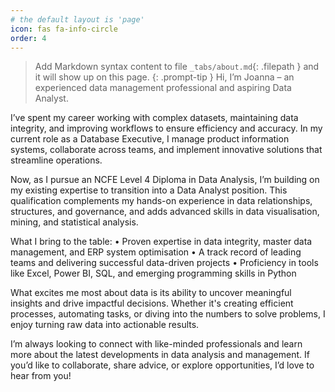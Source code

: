 ```yaml
---
# the default layout is 'page'
icon: fas fa-info-circle
order: 4
---
```


> Add Markdown syntax content to file `_tabs/about.md`{: .filepath } and it will show up on this page.
{: .prompt-tip }
Hi, I’m Joanna – an experienced data management professional and aspiring Data Analyst.

I’ve spent my career working with complex datasets, maintaining data integrity, and improving workflows to ensure efficiency and accuracy. In my current role as a Database Executive, I manage product information systems, collaborate across teams, and implement innovative solutions that streamline operations.

Now, as I pursue an NCFE Level 4 Diploma in Data Analysis, I’m building on my existing expertise to transition into a Data Analyst position. This qualification complements my hands-on experience in data relationships, structures, and governance, and adds advanced skills in data visualisation, mining, and statistical analysis.

What I bring to the table:
• Proven expertise in data integrity, master data management, and ERP system optimisation 
• A track record of leading teams and delivering successful data-driven projects
• Proficiency in tools like Excel, Power BI, SQL, and emerging programming skills in Python

What excites me most about data is its ability to uncover meaningful insights and drive impactful decisions. Whether it's creating efficient processes, automating tasks, or diving into the numbers to solve problems, I enjoy turning raw data into actionable results.

I’m always looking to connect with like-minded professionals and learn more about the latest developments in data analysis and management. If you’d like to collaborate, share advice, or explore opportunities, I’d love to hear from you!
